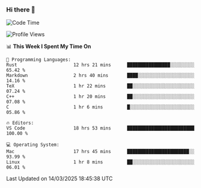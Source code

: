 ### Hi there 👋

<!--START_SECTION:waka-->
![Code Time](http://img.shields.io/badge/Code%20Time-993%20hrs%2017%20mins-blue)

![Profile Views](http://img.shields.io/badge/Profile%20Views-5-blue)

📊 **This Week I Spent My Time On** 

```text
💬 Programming Languages: 
Rust                     12 hrs 21 mins      ████████████████░░░░░░░░░   65.42 % 
Markdown                 2 hrs 40 mins       ████░░░░░░░░░░░░░░░░░░░░░   14.16 % 
TeX                      1 hr 22 mins        ██░░░░░░░░░░░░░░░░░░░░░░░   07.24 % 
C++                      1 hr 20 mins        ██░░░░░░░░░░░░░░░░░░░░░░░   07.08 % 
C                        1 hr 6 mins         █░░░░░░░░░░░░░░░░░░░░░░░░   05.86 % 

🔥 Editors: 
VS Code                  18 hrs 53 mins      █████████████████████████   100.00 % 

💻 Operating System: 
Mac                      17 hrs 45 mins      ███████████████████████░░   93.99 % 
Linux                    1 hr 8 mins         ██░░░░░░░░░░░░░░░░░░░░░░░   06.01 % 
```


 Last Updated on 14/03/2025 18:45:38 UTC
<!--END_SECTION:waka-->

<!--
**JackeyHua-SJTU/JackeyHua-SJTU** is a ✨ _special_ ✨ repository because its `README.md` (this file) appears on your GitHub profile.

Here are some ideas to get you started:

- 🔭 I’m currently working on ...
- 🌱 I’m currently learning ...
- 👯 I’m looking to collaborate on ...
- 🤔 I’m looking for help with ...
- 💬 Ask me about ...
- 📫 How to reach me: ...
- 😄 Pronouns: ...
- ⚡ Fun fact: ...
-->
